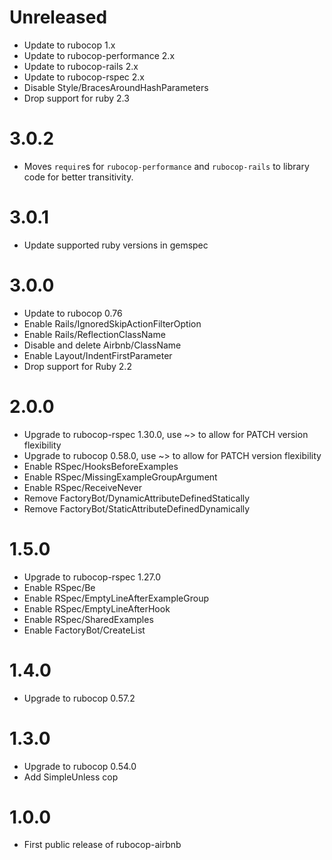 # Unreleased
* Update to rubocop 1.x
* Update to rubocop-performance 2.x
* Update to rubocop-rails 2.x
* Update to rubocop-rspec 2.x
* Disable Style/BracesAroundHashParameters
* Drop support for ruby 2.3

# 3.0.2
* Moves `require`s for `rubocop-performance` and `rubocop-rails` to library code for better transitivity.

# 3.0.1
* Update supported ruby versions in gemspec

# 3.0.0
* Update to rubocop 0.76
* Enable Rails/IgnoredSkipActionFilterOption
* Enable Rails/ReflectionClassName
* Disable and delete Airbnb/ClassName
* Enable Layout/IndentFirstParameter
* Drop support for Ruby 2.2

# 2.0.0
* Upgrade to rubocop-rspec 1.30.0, use ~> to allow for PATCH version flexibility
* Upgrade to rubocop 0.58.0, use ~> to allow for PATCH version flexibility
* Enable RSpec/HooksBeforeExamples
* Enable RSpec/MissingExampleGroupArgument
* Enable RSpec/ReceiveNever
* Remove FactoryBot/DynamicAttributeDefinedStatically
* Remove FactoryBot/StaticAttributeDefinedDynamically

# 1.5.0
* Upgrade to rubocop-rspec 1.27.0
* Enable RSpec/Be
* Enable RSpec/EmptyLineAfterExampleGroup
* Enable RSpec/EmptyLineAfterHook
* Enable RSpec/SharedExamples
* Enable FactoryBot/CreateList

# 1.4.0
* Upgrade to rubocop 0.57.2

# 1.3.0
* Upgrade to rubocop 0.54.0
* Add SimpleUnless cop

# 1.0.0
* First public release of rubocop-airbnb
